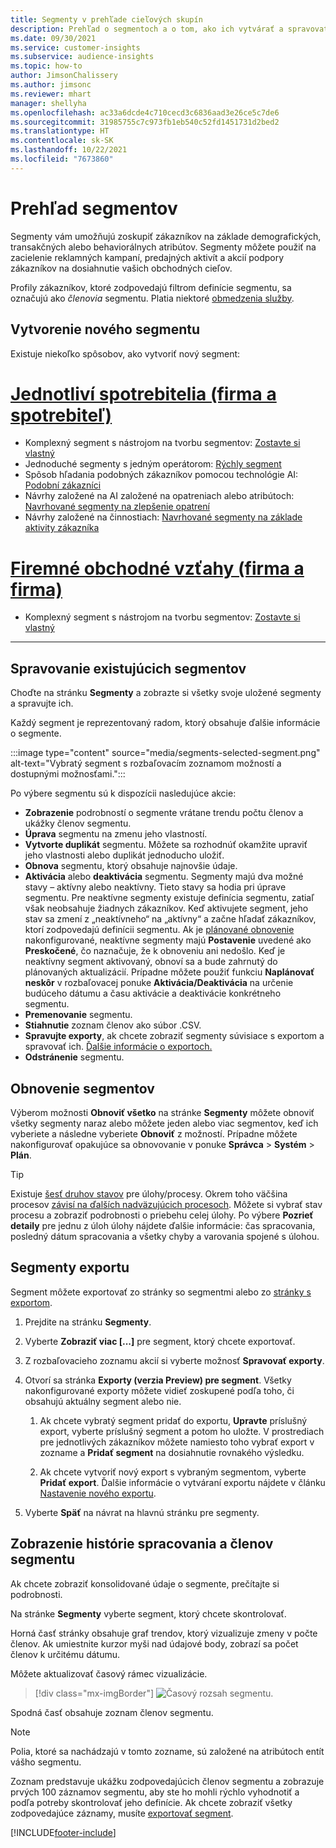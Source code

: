 ```yaml
---
title: Segmenty v prehľade cieľových skupín
description: Prehľad o segmentoch a o tom, ako ich vytvárať a spravovať.
ms.date: 09/30/2021
ms.service: customer-insights
ms.subservice: audience-insights
ms.topic: how-to
author: JimsonChalissery
ms.author: jimsonc
ms.reviewer: mhart
manager: shellyha
ms.openlocfilehash: ac33a6dcde4c710cecd3c6836aad3e26ce5c7de6
ms.sourcegitcommit: 31985755c7c973fb1eb540c52fd1451731d2bed2
ms.translationtype: HT
ms.contentlocale: sk-SK
ms.lasthandoff: 10/22/2021
ms.locfileid: "7673860"
---
```

# <a name="segments-overview"></a>Prehľad segmentov

Segmenty vám umožňujú zoskupiť zákazníkov na základe demografických, transakčných alebo behaviorálnych atribútov. Segmenty môžete použiť na zacielenie reklamných kampaní, predajných aktivít a akcií podpory zákazníkov na dosiahnutie vašich obchodných cieľov.

Profily zákazníkov, ktoré zodpovedajú filtrom definície segmentu, sa označujú ako *členovia* segmentu. Platia niektoré [obmedzenia služby](service-limits.md).

## <a name="create-a-new-segment"></a>Vytvorenie nového segmentu

Existuje niekoľko spôsobov, ako vytvoriť nový segment: 

# <a name="individual-consumers-b-to-c"></a>[Jednotliví spotrebitelia (firma a spotrebiteľ)](#tab/b2c)

- Komplexný segment s nástrojom na tvorbu segmentov: [Zostavte si vlastný](segment-builder.md#create-a-new-segment) 
- Jednoduché segmenty s jedným operátorom: [Rýchly segment](segment-builder.md#quick-segments) 
- Spôsob hľadania podobných zákazníkov pomocou technológie AI: [Podobní zákazníci](find-similar-customer-segments.md) 
- Návrhy založené na AI založené na opatreniach alebo atribútoch: [Navrhované segmenty na zlepšenie opatrení](suggested-segments.md) 
- Návrhy založené na činnostiach: [Navrhované segmenty na základe aktivity zákazníka](suggested-segments-activity.md) 

# <a name="business-accounts-b-to-b"></a>[Firemné obchodné vzťahy (firma a firma)](#tab/b2b)

- Komplexný segment s nástrojom na tvorbu segmentov: [Zostavte si vlastný](segment-builder.md#create-a-new-segment)

---

## <a name="manage-existing-segments"></a>Spravovanie existujúcich segmentov

Choďte na stránku **Segmenty** a zobrazte si všetky svoje uložené segmenty a spravujte ich.

Každý segment je reprezentovaný radom, ktorý obsahuje ďalšie informácie o segmente.

:::image type="content" source="media/segments-selected-segment.png" alt-text="Vybratý segment s rozbaľovacím zoznamom možností a dostupnými možnosťami.":::

Po výbere segmentu sú k dispozícii nasledujúce akcie:

- **Zobrazenie** podrobností o segmente vrátane trendu počtu členov a ukážky členov segmentu.
- **Úprava** segmentu na zmenu jeho vlastností.
- **Vytvorte duplikát** segmentu. Môžete sa rozhodnúť okamžite upraviť jeho vlastnosti alebo duplikát jednoducho uložiť.
- **Obnova** segmentu, ktorý obsahuje najnovšie údaje.
- **Aktivácia** alebo **deaktivácia** segmentu. Segmenty majú dva možné stavy – aktívny alebo neaktívny. Tieto stavy sa hodia pri úprave segmentu. Pre neaktívne segmenty existuje definícia segmentu, zatiaľ však neobsahuje žiadnych zákazníkov. Keď aktivujete segment, jeho stav sa zmení z „neaktívneho“ na „aktívny“ a začne hľadať zákazníkov, ktorí zodpovedajú definícii segmentu. Ak je [plánované obnovenie](system.md#schedule-tab) nakonfigurované, neaktívne segmenty majú **Postavenie** uvedené ako **Preskočené**, čo naznačuje, že k obnoveniu ani nedošlo. Keď je neaktívny segment aktivovaný, obnoví sa a bude zahrnutý do plánovaných aktualizácií.
  Prípadne môžete použiť funkciu **Naplánovať neskôr** v rozbaľovacej ponuke **Aktivácia/Deaktivácia** na určenie budúceho dátumu a času aktivácie a deaktivácie konkrétneho segmentu.
- **Premenovanie** segmentu.
- **Stiahnutie** zoznam členov ako súbor .CSV.
- **Spravujte exporty**, ak chcete zobraziť segmenty súvisiace s exportom a spravovať ich. [Ďalšie informácie o exportoch.](export-destinations.md)
- **Odstránenie** segmentu.

## <a name="refresh-segments"></a>Obnovenie segmentov

Výberom možnosti **Obnoviť všetko** na stránke **Segmenty** môžete obnoviť všetky segmenty naraz alebo môžete jeden alebo viac segmentov, keď ich vyberiete a následne vyberiete **Obnoviť** z možností. Prípadne môžete nakonfigurovať opakujúce sa obnovovanie v ponuke **Správca** > **Systém** > **Plán**.

> [!TIP]
> Existuje [šesť druhov stavov](system.md#status-types) pre úlohy/procesy. Okrem toho väčšina procesov [závisí na ďalších nadväzujúcich procesoch](system.md#refresh-policies). Môžete si vybrať stav procesu a zobraziť podrobnosti o priebehu celej úlohy. Po výbere **Pozrieť detaily** pre jednu z úloh úlohy nájdete ďalšie informácie: čas spracovania, posledný dátum spracovania a všetky chyby a varovania spojené s úlohou.

## <a name="export-segments"></a>Segmenty exportu

Segment môžete exportovať zo stránky so segmentmi alebo zo [stránky s exportom](export-destinations.md). 

1. Prejdite na stránku **Segmenty**.

1. Vyberte **Zobraziť viac [...]** pre segment, ktorý chcete exportovať.

1. Z rozbaľovacieho zoznamu akcií si vyberte možnosť **Spravovať exporty**.

1. Otvorí sa stránka **Exporty (verzia Preview) pre segment**. Všetky nakonfigurované exporty môžete vidieť zoskupené podľa toho, či obsahujú aktuálny segment alebo nie.

   1. Ak chcete vybratý segment pridať do exportu, **Upravte** príslušný export, vyberte príslušný segment a potom ho uložte. V prostrediach pre jednotlivých zákazníkov môžete namiesto toho vybrať export v zozname a **Pridať segment** na dosiahnutie rovnakého výsledku.

   1. Ak chcete vytvoriť nový export s vybraným segmentom, vyberte **Pridať export**. Ďalšie informácie o vytváraní exportu nájdete v článku [Nastavenie nového exportu](export-destinations.md#set-up-a-new-export).

1. Vyberte **Späť** na návrat na hlavnú stránku pre segmenty.

## <a name="view-processing-history-and-segment-members"></a>Zobrazenie histórie spracovania a členov segmentu

Ak chcete zobraziť konsolidované údaje o segmente, prečítajte si podrobnosti.

Na stránke **Segmenty** vyberte segment, ktorý chcete skontrolovať.

Horná časť stránky obsahuje graf trendov, ktorý vizualizuje zmeny v počte členov. Ak umiestnite kurzor myši nad údajové body, zobrazí sa počet členov k určitému dátumu.

Môžete aktualizovať časový rámec vizualizácie.

> [!div class="mx-imgBorder"]
> ![Časový rozsah segmentu.](media/segment-time-range.png "Časový rozsah segmentu")

Spodná časť obsahuje zoznam členov segmentu.

> [!NOTE]
> Polia, ktoré sa nachádzajú v tomto zozname, sú založené na atribútoch entít vášho segmentu.
>
>Zoznam predstavuje ukážku zodpovedajúcich členov segmentu a zobrazuje prvých 100 záznamov segmentu, aby ste ho mohli rýchlo vyhodnotiť a podľa potreby skontrolovať jeho definície. Ak chcete zobraziť všetky zodpovedajúce záznamy, musíte [exportovať segment](export-destinations.md).

[!INCLUDE[footer-include](../includes/footer-banner.md)] 
